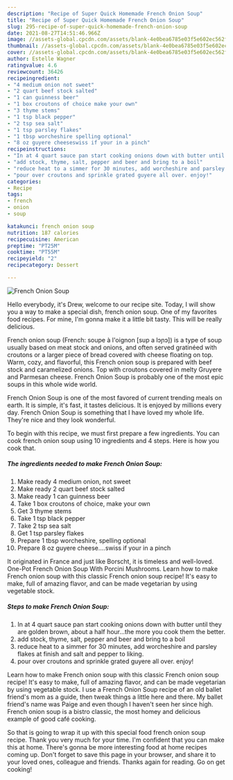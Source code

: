 ```yaml
---
description: "Recipe of Super Quick Homemade French Onion Soup"
title: "Recipe of Super Quick Homemade French Onion Soup"
slug: 295-recipe-of-super-quick-homemade-french-onion-soup
date: 2021-08-27T14:51:46.966Z
image: //assets-global.cpcdn.com/assets/blank-4e0bea6785e03f5e602ec562f230caae08da540cada707380b4fe1bbebba43da.png
thumbnail: //assets-global.cpcdn.com/assets/blank-4e0bea6785e03f5e602ec562f230caae08da540cada707380b4fe1bbebba43da.png
cover: //assets-global.cpcdn.com/assets/blank-4e0bea6785e03f5e602ec562f230caae08da540cada707380b4fe1bbebba43da.png
author: Estelle Wagner
ratingvalue: 4.6
reviewcount: 36426
recipeingredient:
- "4 medium onion not sweet"
- "2 quart beef stock salted"
- "1 can guinness beer"
- "1 box croutons of choice make your own"
- "3 thyme stems"
- "1 tsp black pepper"
- "2 tsp sea salt"
- "1 tsp parsley flakes"
- "1 tbsp worcheshire spelling optional"
- "8 oz guyere cheeseswiss if your in a pinch"
recipeinstructions:
- "In at 4 quart sauce pan start cooking onions down with butter until they are golden brown, about a half hour...the more you cook them the better."
- "add stock, thyme, salt, pepper and beer and bring to a boil"
- "reduce heat to a simmer for 30 minutes, add worcheshire and parsley flakes at finish and salt and pepper to liking."
- "pour over croutons and sprinkle grated guyere all over. enjoy!"
categories:
- Recipe
tags:
- french
- onion
- soup

katakunci: french onion soup 
nutrition: 187 calories
recipecuisine: American
preptime: "PT25M"
cooktime: "PT55M"
recipeyield: "2"
recipecategory: Dessert

---
```



![French Onion Soup](//assets-global.cpcdn.com/assets/blank-4e0bea6785e03f5e602ec562f230caae08da540cada707380b4fe1bbebba43da.png)

Hello everybody, it's Drew, welcome to our recipe site. Today, I will show you a way to make a special dish, french onion soup. One of my favorites food recipes. For mine, I'm gonna make it a little bit tasty. This will be really delicious.

French onion soup (French: soupe à l&#39;oignon [sup a lɔɲɔ]) is a type of soup usually based on meat stock and onions, and often served gratinéed with croutons or a larger piece of bread covered with cheese floating on top. Warm, cozy, and flavorful, this French onion soup is prepared with beef stock and caramelized onions. Top with croutons covered in melty Gruyere and Parmesan cheese. French Onion Soup is probably one of the most epic soups in this whole wide world.

French Onion Soup is one of the most favored of current trending meals on earth. It is simple, it's fast, it tastes delicious. It is enjoyed by millions every day. French Onion Soup is something that I have loved my whole life. They're nice and they look wonderful.


To begin with this recipe, we must first prepare a few ingredients. You can cook french onion soup using 10 ingredients and 4 steps. Here is how you cook that.

<!--inarticleads1-->

##### The ingredients needed to make French Onion Soup:

1. Make ready 4 medium onion, not sweet
1. Make ready 2 quart beef stock salted
1. Make ready 1 can guinness beer
1. Take 1 box croutons of choice, make your own
1. Get 3 thyme stems
1. Take 1 tsp black pepper
1. Take 2 tsp sea salt
1. Get 1 tsp parsley flakes
1. Prepare 1 tbsp worcheshire, spelling optional
1. Prepare 8 oz guyere cheese....swiss if your in a pinch


It originated in France and just like Borscht, it is timeless and well-loved. One-Pot French Onion Soup With Porcini Mushrooms. Learn how to make French onion soup with this classic French onion soup recipe! It&#39;s easy to make, full of amazing flavor, and can be made vegetarian by using vegetable stock. 

<!--inarticleads2-->

##### Steps to make French Onion Soup:

1. In at 4 quart sauce pan start cooking onions down with butter until they are golden brown, about a half hour...the more you cook them the better.
1. add stock, thyme, salt, pepper and beer and bring to a boil
1. reduce heat to a simmer for 30 minutes, add worcheshire and parsley flakes at finish and salt and pepper to liking.
1. pour over croutons and sprinkle grated guyere all over. enjoy!


Learn how to make French onion soup with this classic French onion soup recipe! It&#39;s easy to make, full of amazing flavor, and can be made vegetarian by using vegetable stock. I use a French Onion Soup recipe of an old ballet friend&#39;s mom as a guide, then tweak things a little here and there. My ballet friend&#39;s name was Paige and even though I haven&#39;t seen her since high. French onion soup is a bistro classic, the most homey and delicious example of good café cooking. 

So that is going to wrap it up with this special food french onion soup recipe. Thank you very much for your time. I'm confident that you can make this at home. There's gonna be more interesting food at home recipes coming up. Don't forget to save this page in your browser, and share it to your loved ones, colleague and friends. Thanks again for reading. Go on get cooking!
